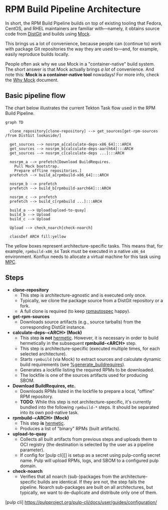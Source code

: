 # RPM Build Pipeline Architecture

In short, the RPM Build Pipeline builds on top of existing tooling that Fedora,
CentOS, and RHEL maintainers are familiar with—namely, it obtains source code
from [DistGit][] and builds using [Mock][].

This brings us a lot of convenience, because people can (continue to) work with
package Git repositories the way they are used to—and, for example, easily
reproduce builds locally.

People often ask why we use Mock in a "container-native" build system.  The
short answer is that Mock actually brings *a lot* of convenience.  And note
this: **Mock is a container-native tool** nowadays!  For more info, check the
[Why Mock][] document.


## Basic pipeline flow

The chart below illustrates the current Tekton Task flow used in the RPM Build
Pipeline.

```mermaid
graph TD

  clone_repository[clone-repository] --> get_sources[get-rpm-sources /from DistGit lookaside/]

  get_sources --> nosrpm_a[calculate-deps-x86_64]:::ARCH
  get_sources --> nosrpm_b[calculate-deps-aarch64]:::ARCH
  get_sources --> nosrpm_c[calculate-deps ...]:::ARCH

  nosrpm_a --> prefetch[Download BuildRequires.
    Pull Mock bootstrap.
    Prepare offline repositories.]
  prefetch --> build_a[rpmbuild-x86_64]:::ARCH

  nosrpm_b --> prefetch
  prefetch --> build_b[rpmbuild-aarch64]:::ARCH

  nosrpm_c --> prefetch
  prefetch --> build_c[rpmbuild ...]:::ARCH

  build_a --> Upload[upload-to-quay]
  build_b --> Upload
  build_c --> Upload

  Upload --> check_noarch[check-noarch]

  classDef ARCH fill:yellow
```

The yellow boxes represent architecture-specific tasks.  This means that, for
example, `rpmbuild-x86_64` Task must be executed in a native `x86_64`
environment.  Konflux needs to allocate a virtual machine for this task
using [MPC][].


## Steps

- **clone-repository**
    - This step is architecture-agnostic and is executed only once.
    - Typically, we clone the package source from a DistGit repository or a fork.
    - A full clone is required (to keep [rpmautospec][] happy).
- **get-rpm-sources**
    - Downloads source artifacts (e.g., source tarballs) from the corresponding
      DistGit instance.
- **calculate-deps-&lt;ARCH&gt; (Mock)**
    - This step **is not** [hermetic][].  However, it is necessary in order to
      build hermetically in the subsequent **rpmbuild-&lt;ARCH&gt;** step.
    - This step is architecture-specific (executed multiple times, for each
      selected architecture).
    - Starts `rpmbuild` (via Mock) to extract sources and calculate dynamic build
      requirements (see [%generate_buildrequires][]).
    - Generates a lockfile listing the required RPMs to be downloaded.
    - The lockfile is one of the sources artifacts used for producing SBOM.
- **Download BuildRequires, etc.**
    - Downloads RPMs listed in the lockfile to prepare a local, "offline" RPM repository.
    - **TODO**: While this step is not architecture-specific, it's currently bundled into
      the following `rpmbuild-*` steps.  It should be separated into its own
      pod-native task.
- **rpmbuild-&lt;ARCH&gt; (Mock)**
    - This step **is** [hermetic][].
    - Produces a list of "binary" RPMs (built artifacts).
- **upload-to-quay**
    - Collects all built artifacts from previous steps and uploads them to
      OCI registry (the destination is selected by the user as a pipeline
      parameter).
    - If config for [pulp cli][] is setup as a secret using pulp-config secret name.
      Pulp will upload RPMs, logs, and SBOM to a configured pulp domain.
- **check-noarch**
    - Verifies that all noarch (sub-)packages from the architecture-specific
      builds are identical.  If they are not, the step fails the pipeline.
      Noarch sub-packages are built on all architectures, but typically, we want
      to de-duplicate and distribute only one of them.

[%generate_buildrequires]: https://github.com/rpm-software-management/mock/issues/1359
[MPC]: https://github.com/konflux-ci/multi-platform-controller
[rpmautospec]: https://github.com/fedora-infra/rpmautospec
[hermetic]: https://rpm-software-management.github.io/mock/feature-hermetic-builds
[Why Mock]: https://rpm-software-management.github.io/mock/Why-Mock
[Mock]: https://rpm-software-management.github.io/mock/
[DistGit]: https://github.com/release-engineering/dist-git
[pulp cli] https://pulpproject.org/pulp-cli/docs/user/guides/configuration/
